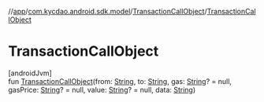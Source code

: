 //[app](../../../index.md)/[com.kycdao.android.sdk.model](../index.md)/[TransactionCallObject](index.md)/[TransactionCallObject](-transaction-call-object.md)

# TransactionCallObject

[androidJvm]\
fun [TransactionCallObject](-transaction-call-object.md)(from: [String](https://kotlinlang.org/api/latest/jvm/stdlib/kotlin/-string/index.html), to: [String](https://kotlinlang.org/api/latest/jvm/stdlib/kotlin/-string/index.html), gas: [String](https://kotlinlang.org/api/latest/jvm/stdlib/kotlin/-string/index.html)? = null, gasPrice: [String](https://kotlinlang.org/api/latest/jvm/stdlib/kotlin/-string/index.html)? = null, value: [String](https://kotlinlang.org/api/latest/jvm/stdlib/kotlin/-string/index.html)? = null, data: [String](https://kotlinlang.org/api/latest/jvm/stdlib/kotlin/-string/index.html))
